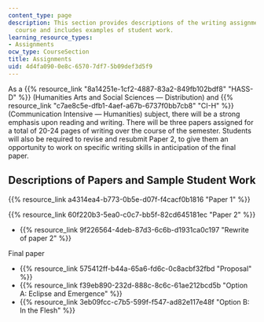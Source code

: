 ```yaml
---
content_type: page
description: This section provides descriptions of the writing assignments for the
  course and includes examples of student work.
learning_resource_types:
- Assignments
ocw_type: CourseSection
title: Assignments
uid: 4d4fa090-0e8c-6570-7df7-5b09def3d5f9
---
```


As a {{% resource_link "8a14251e-1cf2-4887-83a2-849fb102bdf8" "HASS-D" %}} (Humanities Arts and Social Sciences — Distribution) and {{% resource_link "c7ae8c5e-dfb1-4aef-a67b-6737f0bb7cb8" "CI-H" %}} (Communication Intensive — Humanities) subject, there will be a strong emphasis upon reading and writing. There will be three papers assigned for a total of 20-24 pages of writing over the course of the semester. Students will also be required to revise and resubmit Paper 2, to give them an opportunity to work on specific writing skills in anticipation of the final paper.

Descriptions of Papers and Sample Student Work
----------------------------------------------

{{% resource_link a4314ea4-b773-0b5e-d07f-f4cacf0b1816 "Paper 1" %}}

{{% resource_link 60f220b3-5ea0-c0c7-bb5f-82cd645181ec "Paper 2" %}}

*   {{% resource_link 9f226564-4deb-87d3-6c6b-d1931ca0c197 "Rewrite of paper 2" %}}

Final paper

*   {{% resource_link 575412ff-b44a-65a6-fd6c-0c8acbf32fbd "Proposal" %}}
*   {{% resource_link f39eb890-232d-888c-8c6c-61ae212bcd5b "Option A: Eclipse and Emergence" %}}
*   {{% resource_link 3eb09fcc-c7b5-599f-f547-ad82e117e48f "Option B: In the Flesh" %}}